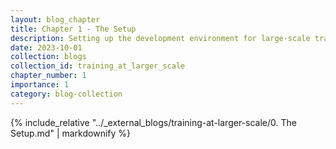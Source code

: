 ```yaml
---
layout: blog_chapter
title: Chapter 1 - The Setup
description: Setting up the development environment for large-scale training
date: 2023-10-01
collection: blogs
collection_id: training_at_larger_scale
chapter_number: 1
importance: 1
category: blog-collection
---
```


<div class="external-content" data-repo-path="_external_blogs/training-at-larger-scale">
{% include_relative "../_external_blogs/training-at-larger-scale/0. The Setup.md" | markdownify %}
</div>

<script>
document.addEventListener('DOMContentLoaded', function() {
  const externalContent = document.querySelector('.external-content');
  if (externalContent) {
    const repoPath = externalContent.dataset.repoPath;
    const images = externalContent.querySelectorAll('img');
    
    images.forEach(img => {
      const src = img.getAttribute('src');
      if (src && src.startsWith('images/')) {
        img.setAttribute('src', `{{ site.baseurl }}/${repoPath}/${src}`);
      }
    });
  }
});
</script>
